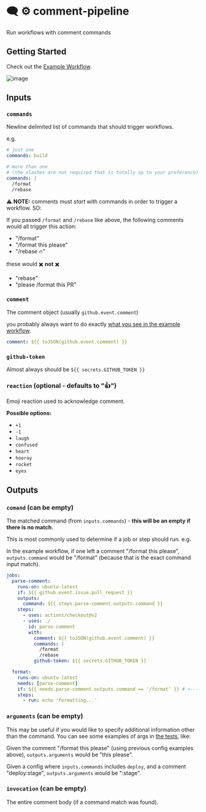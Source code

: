 # 🗨️ ⚙️ comment-pipeline

Run workflows with comment commands

## Getting Started

Check out the [Example Workflow](.github/workflows/example.yml).

![image](https://user-images.githubusercontent.com/1727821/189549606-2c833b00-29e0-47c4-a2f2-c97eb93b6789.png)

## Inputs

### `commands`

Newline delimited list of commands that should trigger workflows.

e.g.

```yml
# just one
commands: build

# more than one
# (the slashes are not required that is totally up to your preference)
commands: |
  /format
  /rebase
```

⚠️ **NOTE:** comments must _start_ with commands in order to trigger a workflow. SO:

If you passed `/format` and `/rebase` like above, the following comments would all trigger this action:

- "/format"
- "/format this please"
- "/rebase 🔥"

these would ✖️ **not** ✖️

- "rebase"
- "please /format this PR"

### `comment`

The comment object (usually `github.event.comment`)

you probably always want to do exactly [what you see in the example workflow](.github/workflows/example.yml#L16).

```yml
comment: ${{ toJSON(github.event.comment) }}
```

### `github-token`

Almost always should be `${{ secrets.GITHUB_TOKEN }}`

### `reaction` (optional - defaults to ":+1:")

Emoji reaction used to acknowledge comment.

**Possible options:**

- `+1`
- `-1`
- `laugh`
- `confused`
- `heart`
- `hooray`
- `rocket`
- `eyes`

## Outputs

### `comand` (can be empty)

The matched command (from `inputs.commands`) - **this will be an empty if there is no match**.

This is most commonly used to determine if a job or step should run. e.g.

In the example workflow, if one left a comment "/format this please", `outputs.command` would be "/format" (because that is the exact command input match).

```yml
jobs:
  parse-comment:
    runs-on: ubuntu-latest
    if: ${{ github.event.issue.pull_request }}
    outputs:
      command: ${{ steps.parse-comment.outputs.command }}
    steps:
      - uses: actions/checkout@v2
      - uses: ./
        id: parse-comment
        with:
          comment: ${{ toJSON(github.event.comment) }}
          commands: |
            /format
            /rebase
          github-token: ${{ secrets.GITHUB_TOKEN }}

  format:
    runs-on: ubuntu-latest
    needs: [parse-comment]
    if: ${{ needs.parse-comment.outputs.command == '/format' }} # <------ SEE HERE
    steps:
      - run: echo 'formatting...'
```

### `arguments` (can be empty)

This may be useful if you would like to specify additional information other than the command. You can see some examples of args in [the tests](__tests__/main.test.ts#L11-L38), like:

Given the comment "/format this please" (using previous config examples above), `outputs.arguments` would be "this please".

Given a config where `inputs.commands` includes `deploy`, and a comment "deploy:stage", `outputs.arguments` would be ":stage".

### `invocation` (can be empty)

The entire comment body (if a command match was found).
